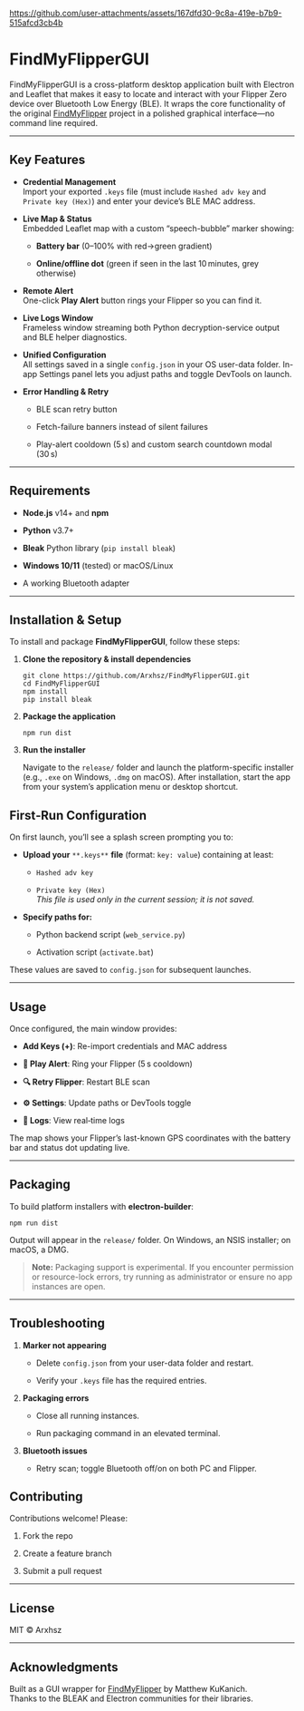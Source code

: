 
https://github.com/user-attachments/assets/167dfd30-9c8a-419e-b7b9-515afcd3cb4b

# FindMyFlipperGUI

FindMyFlipperGUI is a cross-platform desktop application built with Electron and Leaflet that makes it easy to locate and interact with your Flipper Zero device over Bluetooth Low Energy (BLE). It wraps the core functionality of the original [FindMyFlipper](https://github.com/MatthewKuKanich/FindMyFlipper) project in a polished graphical interface—no command line required.

----------

## Key Features

-   **Credential Management**  
    Import your exported `.keys` file (must include `Hashed adv key` and `Private key (Hex)`) and enter your device’s BLE MAC address.
    
-   **Live Map & Status**  
    Embedded Leaflet map with a custom “speech-bubble” marker showing:
    
    -   **Battery bar** (0–100% with red→green gradient)
        
    -   **Online/offline dot** (green if seen in the last 10 minutes, grey otherwise)
        
-   **Remote Alert**  
    One-click **Play Alert** button rings your Flipper so you can find it.
    
-   **Live Logs Window**  
    Frameless window streaming both Python decryption-service output and BLE helper diagnostics.
    
-   **Unified Configuration**  
    All settings saved in a single `config.json` in your OS user-data folder. In-app Settings panel lets you adjust paths and toggle DevTools on launch.
    
-   **Error Handling & Retry**
    
    -   BLE scan retry button
        
    -   Fetch-failure banners instead of silent failures
        
    -   Play-alert cooldown (5 s) and custom search countdown modal (30 s)
        

----------

## Requirements

-   **Node.js** v14+ and **npm**
    
-   **Python** v3.7+
    
-   **Bleak** Python library (`pip install bleak`)
    
-   **Windows 10/11** (tested) or macOS/Linux
    
-   A working Bluetooth adapter
    

----------

## Installation & Setup

To install and package **FindMyFlipperGUI**, follow these steps:

1.  **Clone the repository & install dependencies**
    
    ```
    git clone https://github.com/Arxhsz/FindMyFlipperGUI.git
    cd FindMyFlipperGUI
    npm install
    pip install bleak
    ```
    
2.  **Package the application**
    
    ```
    npm run dist
    ```
    
3.  **Run the installer**
    
    Navigate to the `release/` folder and launch the platform-specific installer (e.g., `.exe` on Windows, `.dmg` on macOS). After installation, start the app from your system’s application menu or desktop shortcut.
    

## First‑Run Configuration

On first launch, you’ll see a splash screen prompting you to:

-   **Upload your** `**.keys**` **file** (format: `key: value`) containing at least:
    
    -   `Hashed adv key`
        
    -   `Private key (Hex)`  
        _This file is used only in the current session; it is not saved._
        
-   **Specify paths for:**
    
    -   Python backend script (`web_service.py`)
        
    -   Activation script (`activate.bat`)
        

These values are saved to `config.json` for subsequent launches.

----------

## Usage

Once configured, the main window provides:

-   **Add Keys (+)**: Re-import credentials and MAC address
    
-   **🔔 Play Alert**: Ring your Flipper (5 s cooldown)
    
-   **🔍 Retry Flipper**: Restart BLE scan
    
-   **⚙️ Settings**: Update paths or DevTools toggle
    
-   **📜 Logs**: View real‑time logs
    

The map shows your Flipper’s last-known GPS coordinates with the battery bar and status dot updating live.

----------

## Packaging

To build platform installers with **electron-builder**:

```
npm run dist
```

Output will appear in the `release/` folder. On Windows, an NSIS installer; on macOS, a DMG.

> **Note:** Packaging support is experimental. If you encounter permission or resource-lock errors, try running as administrator or ensure no app instances are open.

----------

## Troubleshooting

1.  **Marker not appearing**
    
    -   Delete `config.json` from your user-data folder and restart.
        
    -   Verify your `.keys` file has the required entries.
        
2.  **Packaging errors**
    
    -   Close all running instances.
        
    -   Run packaging command in an elevated terminal.
        
3.  **Bluetooth issues**
    
    -   Retry scan; toggle Bluetooth off/on on both PC and Flipper.
        

## Contributing

Contributions welcome! Please:

1.  Fork the repo
    
2.  Create a feature branch
    
3.  Submit a pull request
    

----------

## License

MIT © Arxhsz

----------

## Acknowledgments

Built as a GUI wrapper for [FindMyFlipper](https://github.com/MatthewKuKanich/FindMyFlipper) by Matthew KuKanich.  
Thanks to the BLEAK and Electron communities for their libraries.
